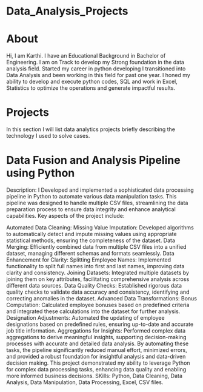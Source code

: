 # Data_Analysis_Projects
# About
Hi, I am Karthi. I have an Educational Background in Bachelor of Engineering. I am on Track to develop my Strong foundation in the data analysis field. Started my career in python developing I transitioned into Data Analysis and been working in this field for past one year. I honed my ability to develop and execute python codes, SQL and work in Excel, Statistics to optimize the operations and generate impactful results.

# Projects
In this section I will list data analytics projects briefly describing the technology I used to solve cases.
# Data Fusion and Analysis Pipeline using Python
Description:
I Developed and implemented a sophisticated data processing pipeline in Python to automate various data manipulation tasks. This pipeline was designed to handle multiple CSV files, streamlining the data preparation process to ensure data integrity and enhance analytical capabilities. Key aspects of the project include:

Automated Data Cleaning:
Missing Value Imputation: Developed algorithms to automatically detect and impute missing values using appropriate statistical methods, ensuring the completeness of the dataset.
Data Merging: Efficiently combined data from multiple CSV files into a unified dataset, managing different schemas and formats seamlessly.
Data Enhancement for Clarity:
Splitting Employee Names: Implemented functionality to split full names into first and last names, improving data clarity and consistency.
Joining Datasets: Integrated multiple datasets by joining them on key attributes, facilitating comprehensive analysis across different data sources.
Data Quality Checks: Established rigorous data quality checks to validate data accuracy and consistency, identifying and correcting anomalies in the dataset.
Advanced Data Transformations:
Bonus Computation: Calculated employee bonuses based on predefined criteria and integrated these calculations into the dataset for further analysis.
Designation Adjustments: Automated the updating of employee designations based on predefined rules, ensuring up-to-date and accurate job title information.
Aggregations for Insights: Performed complex data aggregations to derive meaningful insights, supporting decision-making processes with accurate and detailed data analysis.
By automating these tasks, the pipeline significantly reduced manual effort, minimized errors, and provided a robust foundation for insightful analysis and data-driven decision making. This project demonstrated my ability to leverage Python for complex data processing tasks, enhancing data quality and enabling more informed business decisions.
SKills:
Python, Data Cleaning, Data Analysis, Data Manipulation, Data Processing, Excel, CSV files.
